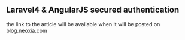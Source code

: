 ## Laravel4 & AngularJS secured authentication

the link to the article will be available when it will be posted on blog.neoxia.com